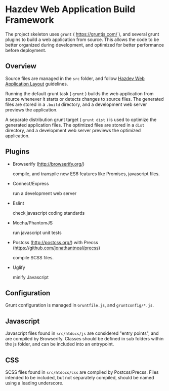 # Hazdev Web Application Build Framework

The project skeleton uses `grunt` ( https://gruntjs.com/ ), and several grunt
plugins to build a web application from source.
This allows the code to be better organized during development,
and optimized for better performance before deployment.


## Overview

Source files are managed in the `src` folder, and follow
[Hazdev Web Application Layout](APP.md) guidelines.

Running the default grunt task ( `grunt` ) builds the web application
from source whenever it starts or detects changes to source files.
The generated files are stored in a `.build` directory, and a development
web server previews the application.

A separate distribution grunt target ( `grunt dist` ) is used to optimize
the generated application files.  The optimized files are stored in a `dist`
directory, and a development web server previews the optimized application.


## Plugins

- Browserify (http://browserify.org/)
	
	compile, and transpile new ES6 features like Promises, javascript files.

- Connect/Express

	run a development web server

- Eslint

	check javascript coding standards

- Mocha/PhantomJS

	run javascript unit tests

- Postcss (http://postcss.org/) with
	Precss (https://github.com/jonathantneal/precss)

	compile SCSS files.

- Uglify

	minify Javascript


## Configuration

Grunt configuration is managed in `Gruntfile.js`, and `gruntconfig/*.js`.


## Javascript

Javascript files found in `src/htdocs/js` are considered "entry points", and
are compiled by Browserify.  Classes should be defined in sub folders within
the js folder, and can be included into an entrypoint.


## CSS

SCSS files found in `src/htdocs/css` are compiled by Postcss/Precss.
Files intended to be included, but not separately compiled, should be named
using a leading underscore.